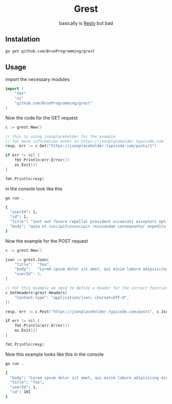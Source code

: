 <p align="center">
<h1 align="center">Grest</h1>
<p align="center">basically is <a href="https://github.com/go-resty/resty">Resty</a> but bad</p>

## Instalation

```bash
go get github.com/BrunProgramming/grest
```

## Usage

import the necessary modules

```go
import (
    "fmt"
    "os"
    "github.com/BrunProgramming/grest"
)
```

Now the code for the GET request

```go
c := grest.New()

// this is using jsonplaceholder for the example
// for more information enter in https://jsonplaceholder.typicode.com
resp, err := c.Get("https://jsonplaceholder.typicode.com/posts/1")

if err != nil {
    fmt.Println(err.Error())
    os.Exit(1)
}

fmt.Println(resp)
```

in the console look like this
```bash
go run .

{
  "userId": 1,
  "id": 1,
  "title": "sunt aut facere repellat provident occaecati excepturi optio reprehenderit",
  "body": "quia et suscipit\nsuscipit recusandae consequuntur expedita et cum\nreprehenderit molestiae ut ut quas totam\nnostrum rerum est autem sunt rem eveniet architecto"
}
```

Now the example for the POST request

```go
c := grest.New()

json := grest.Json{
	"title":  "foo",
	"body":   "Lorem ipsum dolor sit amet, qui minim labore adipisicing minim sint cillum sint consectetur cupidatat.",
	"userId": 1,
}

// For this example we need to define a header for the correct functioning of jsonplaceholder but this can change depending on what the specific parameters establish
c.SetHeaders(grest.Headers{
    "Content-type": "application/json; charset=UTF-8",
})

resp, err := c.Post("https://jsonplaceholder.typicode.com/posts", c.Json(json))

if err != nil {
    fmt.Println(err.Error())
    os.Exit(1)
}

fmt.Println(resp)
```

Now this example looks like this in the console

```bash
go run .

{
  "body": "Lorem ipsum dolor sit amet, qui minim labore adipisicing minim sint cillum sint consectetur cupidatat.",
  "title": "foo",
  "userId": 1,
  "id": 101
}
```
